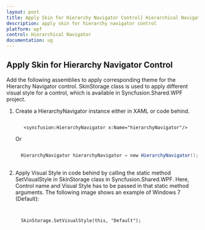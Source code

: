 ```yaml
---
layout: post
title: Apply Skin for Hierarchy Navigator Control| Hierarchical Navigator | Wpf | Syncfusion
description: apply skin for hierarchy navigator control
platform: wpf
control: Hierarchical Navigator
documentation: ug
---
```


## Apply Skin for Hierarchy Navigator Control

Add the following assemblies to apply corresponding theme for the Hierarchy Navigator control. SkinStorage class is used to apply different visual style for a control, which is available in Syncfusion.Shared.WPF project.

1. Create a HierarchyNavigator instance either in XAML or code behind.



   ~~~xaml

      <syncfusion:HierarchyNavigator x:Name="hierarchyNavigator"/>

   ~~~

      Or



   ~~~csharp

     HierarchyNavigator hierarchyNavigator = new HierarchyNavigator();
	 
   ~~~


2. Apply Visual Style in code behind by calling the static method SetVisualStyle in SkinStorage class in Syncfusion.Shared.WPF. Here, Control name and Visual Style has to be passed in that static method arguments. The following image shows an example of Windows 7 (Default):

   ~~~xaml


     SkinStorage.SetVisualStyle(this, "Default");

   ~~~




